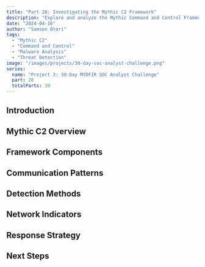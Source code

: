```yaml
---
title: "Part 28: Investigating the Mythic C2 Framework"
description: "Explore and analyze the Mythic Command and Control Framework, understanding its capabilities and detection strategies."
date: "2024-04-16"
author: "Samson Otori"
tags:
  - "Mythic C2"
  - "Command and Control"
  - "Malware Analysis"
  - "Threat Detection"
image: "/images/projects/30-day-soc-analyst-challenge.png"
series:
  name: "Project 3: 30-Day MYDFIR SOC Analyst Challenge"
  part: 28
  totalParts: 30
---
```


## Introduction

## Mythic C2 Overview

## Framework Components

## Communication Patterns

## Detection Methods

## Network Indicators

## Response Strategy

## Next Steps 